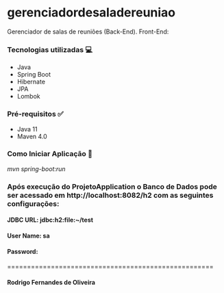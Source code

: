 # gerenciadordesaladereuniao
Gerenciador de salas de reuniões (Back-End).
Front-End: 

### Tecnologias utilizadas :computer:
- Java
- Spring Boot
- Hibernate
- JPA
- Lombok

### Pré-requisitos :white_check_mark:
- Java 11
- Maven 4.0

### Como Iniciar Aplicação :rocket:
*mvn spring-boot:run*


### Após execução do ProjetoApplication o Banco de Dados pode ser acessado em http://localhost:8082/h2 com as seguintes configurações:
#### JDBC URL: jdbc:h2:file:~/test
#### User Name: sa
#### Password: 

====================================================
#### Rodrigo Fernandes de Oliveira
